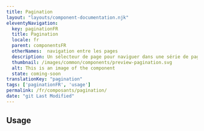 ```yaml
---
title: Pagination
layout: "layouts/component-documentation.njk"
eleventyNavigation:
  key: paginationFR
  title: Pagination
  locale: fr
  parent: componentsFR
  otherNames:  navigation entre les pages
  description: Un sélecteur de page pour naviguer dans une série de page.
  thumbnail: /images/common/components/preview-pagination.svg
  alt: This is an image of the component
  state: coming-soon
translationKey: "pagination"
tags: ['paginationFR', 'usage']
permalink: /fr/composants/pagination/
date: "git Last Modified"
---
```


## Usage